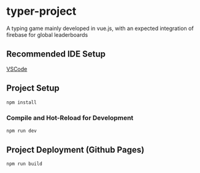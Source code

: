 # typer-project

A typing game mainly developed in vue.js, with an expected integration of firebase for global leaderboards

## Recommended IDE Setup

[VSCode](https://code.visualstudio.com/)

## Project Setup

```sh
npm install
```

### Compile and Hot-Reload for Development

```sh
npm run dev
```

## Project Deployment (Github Pages)

```sh
npm run build
```
